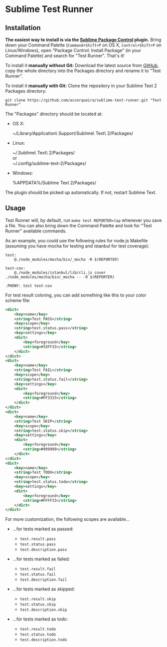 Sublime Test Runner
===================

Installation
------------
**The easiest way to install is via the [Sublime Package Control](http://wbond.net/sublime_packages/package_control) plugin.**
Bring down your Command Palette (``Command+Shift+P`` on OS X, ``Control+Shift+P`` on Linux/Windows), open "Package Control: Install Package" (in your Command Palette) and search for "Test Runner". That's it!

To install it **manually without Git:** Download the latest source from [GitHub](http://github.com/accerqueira/sublime-test-runner), copy the whole directory into the Packages directory and rename it to "Test Runner".

To install it **manually with Git:** Clone the repository in your Sublime Text 2 Packages directory:

    git clone https://github.com/accerqueira/sublime-test-runner.git "Test Runner"


The "Packages" directory should be located at:

* OS X:

    ~/Library/Application\ Support/Sublime\ Text\ 2/Packages/

* Linux:

    ~/.Sublime\ Text\ 2/Packages/  
    or  
    ~/.config/sublime-text-2/Packages/

* Windows:

    %APPDATA%/Sublime Text 2/Packages/


The plugin should be picked up automatically. If not, restart Sublime Text.


Usage
-----

Test Runner will, by default, run ``make test REPORTER=tap`` whenever you save a file. You can also bring down the Command Palette and look for "Test Runner" available commands.

As an example, you could use the following rules for node.js Makefile (assuming you have mocha for testing and istanbul for test coverage):

```make
test:
    @./node_modules/mocha/bin/_mocha -R $(REPORTER)

test-cov:
    @./node_modules/istanbul/lib/cli.js cover ./node_modules/mocha/bin/_mocha -- -R $(REPORTER)

.PHONY: test test-cov
```

For test result coloring, you can add something like this to your color scheme file:

```xml
<dict>
    <key>name</key>
    <string>Test PASS</string>
    <key>scope</key>
    <string>test.status.pass</string>
    <key>settings</key>
    <dict>
        <key>foreground</key>
        <string>#33FF33</string>
    </dict>
</dict>
<dict>
    <key>name</key>
    <string>Test FAIL</string>
    <key>scope</key>
    <string>test.status.fail</string>
    <key>settings</key>
    <dict>
        <key>foreground</key>
        <string>#FF3333</string>
    </dict>
</dict>
<dict>
    <key>name</key>
    <string>Test SKIP</string>
    <key>scope</key>
    <string>test.status.skip</string>
    <key>settings</key>
    <dict>
        <key>foreground</key>
        <string>#999999</string>
    </dict>
</dict>
<dict>
    <key>name</key>
    <string>Test TODO</string>
    <key>scope</key>
    <string>test.status.todo</string>
    <key>settings</key>
    <dict>
        <key>foreground</key>
        <string>#FFFF33</string>
    </dict>
</dict>
```

For more customization, the following scopes are available...

 - ...for tests marked as passed:
    - ``test.result.pass``  
    - ``test.status.pass``  
    - ``test.description.pass``

 - ...for tests marked as failed:
    - ``test.result.fail``  
    - ``test.status.fail``  
    - ``test.description.fail``

 - ...for tests marked as skipped:
    - ``test.result.skip``  
    - ``test.status.skip``  
    - ``test.description.skip``

 - ...for tests marked as todo:
    - ``test.result.todo``  
    - ``test.status.todo``  
    - ``test.description.todo``
